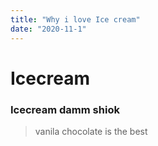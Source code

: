 ```yaml
---
title: "Why i love Ice cream"
date: "2020-11-1"
---
```


# Icecream

### Icecream damm shiok

> vanila
> chocolate
> is the best
